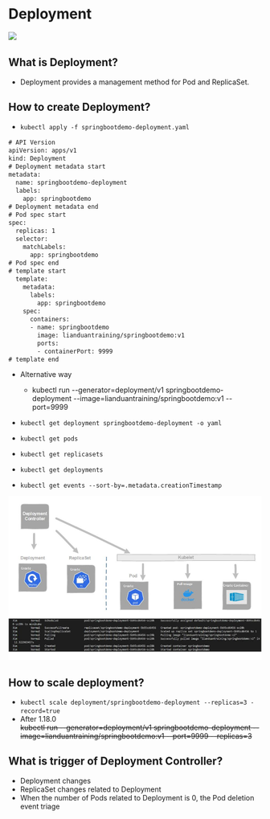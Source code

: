 # Deployment
<image src ="https://github.com/kubernetes/community/blob/master/icons/png/resources/labeled/deploy-256.png?raw=true" width="50">  

## What is Deployment?  
- Deployment provides a management method for Pod and ReplicaSet.  
  
## How to create Deployment?
-  `kubectl apply -f springbootdemo-deployment.yaml` 
```
# API Version  
apiVersion: apps/v1
kind: Deployment
# Deployment metadata start
metadata:
  name: springbootdemo-deployment
  labels:
    app: springbootdemo
# Deployment metadata end
# Pod spec start    
spec:
  replicas: 1
  selector:
    matchLabels:
      app: springbootdemo
# Pod spec end       
# template start      
  template:
    metadata:
      labels:
        app: springbootdemo
    spec:
      containers:
      - name: springbootdemo
        image: lianduantraining/springbootdemo:v1
        ports:
        - containerPort: 9999
# template end 
```
- Alternative way    
   
   - kubectl run --generator=deployment/v1 springbootdemo-deployment --image=lianduantraining/springbootdemo:v1 --port=9999
  
- `kubectl get deployment springbootdemo-deployment -o yaml`  
- `kubectl get pods`
- `kubectl get replicasets`
- `kubectl get deployments`
- `kubectl get events --sort-by=.metadata.creationTimestamp`



<img src='image\Deployment.jpg'>

## How to scale deployment? 

- `kubectl scale deployment/springbootdemo-deployment --replicas=3 -record=true`
- After 1.18.0    
  ~~kubectl run --generator=deployment/v1 springbootdemo-deployment --image=lianduantraining/springbootdemo:v1 --port=9999 --replicas=3~~ 
  

## What is trigger of Deployment Controller?
- Deployment changes 
- ReplicaSet changes related to Deployment
- When the number of Pods related to Deployment is 0, the Pod deletion event triage

